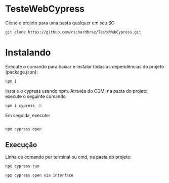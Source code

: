 # TesteWebCypress

Clone o projeto para uma pasta qualquer em seu SO

```bash 
git clone https://github.com/richardbraz/TesteWebCypress.git
```
# Instalando

Execute o comando para baixar e instalar todas as dependências do projeto (package.json):

```bash
npm i
```

Instale o cypress usando npm. Através do CDM, na pasta do projeto, execute o seguinte comando
```bash
npm i cypress -D
```
Em seguida, execute:
```bash

npx cypress open
```

## Execução

Linha de comando por terminal ou cmd, na pasta do projeto:

```bash
npx cypress run

npx cypress open via interface
```

